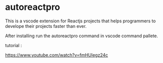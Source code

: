 # autoreactpro 

This is a vscode extension for Reactjs projects that helps programmers to develope their projects faster than ever. 

After installing run the autoreactpro command in vscode command pallete.

tutorial : 

https://www.youtube.com/watch?v=fmHUlegz24c
